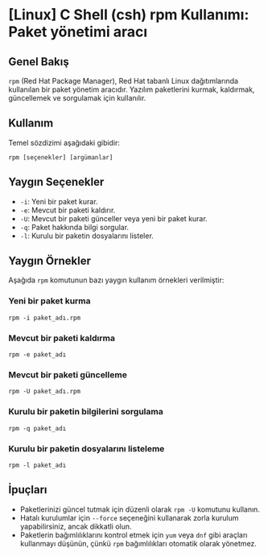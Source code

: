 # [Linux] C Shell (csh) rpm Kullanımı: Paket yönetimi aracı

## Genel Bakış
`rpm` (Red Hat Package Manager), Red Hat tabanlı Linux dağıtımlarında kullanılan bir paket yönetim aracıdır. Yazılım paketlerini kurmak, kaldırmak, güncellemek ve sorgulamak için kullanılır.

## Kullanım
Temel sözdizimi aşağıdaki gibidir:

```
rpm [seçenekler] [argümanlar]
```

## Yaygın Seçenekler
- `-i`: Yeni bir paket kurar.
- `-e`: Mevcut bir paketi kaldırır.
- `-U`: Mevcut bir paketi günceller veya yeni bir paket kurar.
- `-q`: Paket hakkında bilgi sorgular.
- `-l`: Kurulu bir paketin dosyalarını listeler.

## Yaygın Örnekler
Aşağıda `rpm` komutunun bazı yaygın kullanım örnekleri verilmiştir:

### Yeni bir paket kurma
```
rpm -i paket_adı.rpm
```

### Mevcut bir paketi kaldırma
```
rpm -e paket_adı
```

### Mevcut bir paketi güncelleme
```
rpm -U paket_adı.rpm
```

### Kurulu bir paketin bilgilerini sorgulama
```
rpm -q paket_adı
```

### Kurulu bir paketin dosyalarını listeleme
```
rpm -l paket_adı
```

## İpuçları
- Paketlerinizi güncel tutmak için düzenli olarak `rpm -U` komutunu kullanın.
- Hatalı kurulumlar için `--force` seçeneğini kullanarak zorla kurulum yapabilirsiniz, ancak dikkatli olun.
- Paketlerin bağımlılıklarını kontrol etmek için `yum` veya `dnf` gibi araçları kullanmayı düşünün, çünkü `rpm` bağımlılıkları otomatik olarak yönetmez.